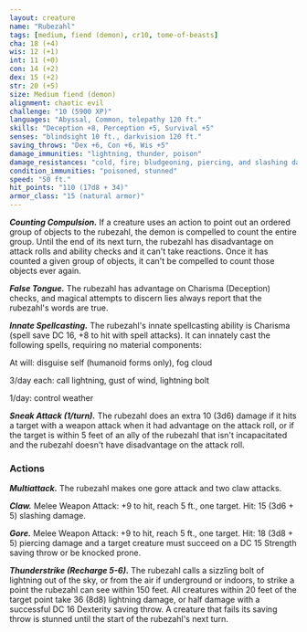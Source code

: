 ```yaml
---
layout: creature
name: "Rubezahl"
tags: [medium, fiend (demon), cr10, tome-of-beasts]
cha: 18 (+4)
wis: 12 (+1)
int: 11 (+0)
con: 14 (+2)
dex: 15 (+2)
str: 20 (+5)
size: Medium fiend (demon)
alignment: chaotic evil
challenge: "10 (5900 XP)"
languages: "Abyssal, Common, telepathy 120 ft."
skills: "Deception +8, Perception +5, Survival +5"
senses: "blindsight 10 ft., darkvision 120 ft."
saving_throws: "Dex +6, Con +6, Wis +5"
damage_immunities: "lightning, thunder, poison"
damage_resistances: "cold, fire; bludgeoning, piercing, and slashing damage from nonmagical weapons"
condition_immunities: "poisoned, stunned"
speed: "50 ft."
hit_points: "110 (17d8 + 34)"
armor_class: "15 (natural armor)"
---
```


***Counting Compulsion.*** If a creature uses an action to point out an ordered group of objects to the rubezahl, the demon is compelled to count the entire group. Until the end of its next turn, the rubezahl has disadvantage on attack rolls and ability checks and it can't take reactions. Once it has counted a given group of objects, it can't be compelled to count those objects ever again.

***False Tongue.*** The rubezahl has advantage on Charisma (Deception) checks, and magical attempts to discern lies always report that the rubezahl's words are true.

***Innate Spellcasting.*** The rubezahl's innate spellcasting ability is Charisma (spell save DC 16, +8 to hit with spell attacks). It can innately cast the following spells, requiring no material components:

At will: disguise self (humanoid forms only), fog cloud

3/day each: call lightning, gust of wind, lightning bolt

1/day: control weather

***Sneak Attack (1/turn).*** The rubezahl does an extra 10 (3d6) damage if it hits a target with a weapon attack when it had advantage on the attack roll, or if the target is within 5 feet of an ally of the rubezahl that isn't incapacitated and the rubezahl doesn't have disadvantage on the attack roll.

### Actions

***Multiattack.*** The rubezahl makes one gore attack and two claw attacks.

***Claw.*** Melee Weapon Attack: +9 to hit, reach 5 ft., one target. Hit: 15 (3d6 + 5) slashing damage.

***Gore.*** Melee Weapon Attack: +9 to hit, reach 5 ft., one target. Hit: 18 (3d8 + 5) piercing damage and a target creature must succeed on a DC 15 Strength saving throw or be knocked prone.

***Thunderstrike (Recharge 5-6).*** The rubezahl calls a sizzling bolt of lightning out of the sky, or from the air if underground or indoors, to strike a point the rubezahl can see within 150 feet. All creatures within 20 feet of the target point take 36 (8d8) lightning damage, or half damage with a successful DC 16 Dexterity saving throw. A creature that fails its saving throw is stunned until the start of the rubezahl's next turn.


